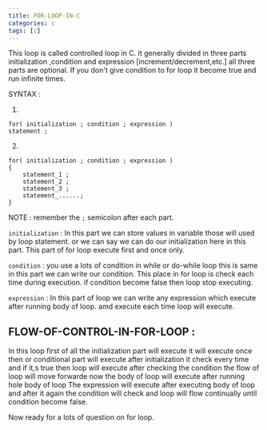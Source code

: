 ```yaml
---
title: FOR-LOOP-IN-C
categories: c
tags: [c]
---
```


This loop is called controlled loop in C. it generally divided in three parts initialization ,condition and expression [increment/decrement,etc.] all three parts are optional.
If you don't give condition to for loop it become true and run infinite times.

SYNTAX :

1. 
```
for( initialization ; condition ; expression )
statement ;
```

2. 
```
for( initialization ; condition ; expression )
{
    statement_1 ;
    statement_2 ;
    statement_3 ;
    statement_......;
}
```

NOTE : remember the `;` semicolon after each part.

`initialization` : In this part we can store values in variable those will used by loop statement.
or we can say we can do our initialization here in this part.
This part of for loop execute first and once only.

`condition` : you use a lots of condition in while or do-while loop this is same in this part we can write our condition.
This place in for loop is check each time during execution. if condition become false then loop stop executing.

`expression` : In this part of loop we can write any expression which execute after running body of loop. amd execute each time
loop will execute.

## FLOW-OF-CONTROL-IN-FOR-LOOP :

In this loop first of all the initialization part will execute it will execute once then
or conditional part will execute after initialization it check every time and if it,s true then loop
will execute after checking the condition the flow of loop will move forwarde
now the body of loop will execute after running hole body of loop
The expression will execute after executing body of loop and
after it again the condition will check and loop will flow continually until condition become false.

Now ready for a lots of question on for loop.
